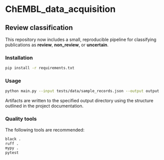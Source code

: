 # ChEMBL_data_acquisition

## Review classification

This repository now includes a small, reproducible pipeline for classifying
publications as **review**, **non_review**, or **uncertain**.

### Installation

```bash
pip install -r requirements.txt
```

### Usage

```bash
python main.py --input tests/data/sample_records.json --output output
```

Artifacts are written to the specified output directory using the structure
outlined in the project documentation.

### Quality tools

The following tools are recommended:

```bash
black .
ruff .
mypy .
pytest
```
